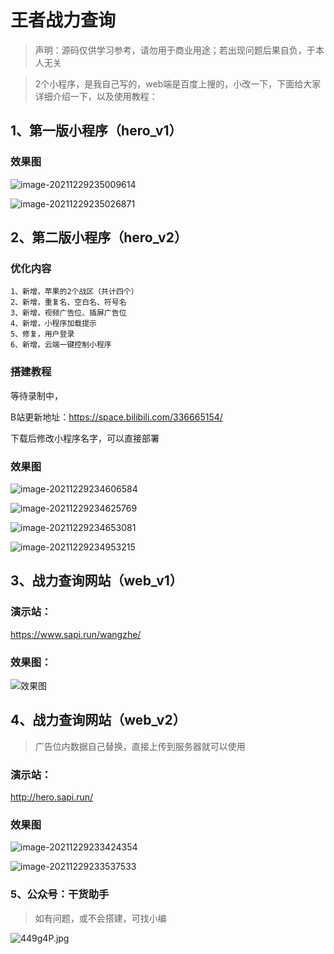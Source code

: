 # 王者战力查询

> 声明：源码仅供学习参考，请勿用于商业用途；若出现问题后果自负，于本人无关

> 2个小程序，是我自己写的，web端是百度上搜的，小改一下，下面给大家详细介绍一下，以及使用教程：



## 1、第一版小程序（hero_v1）



### 效果图

![image-20211229235009614](images/image-20211229235009614.png)

![image-20211229235026871](images/image-20211229235026871.png)





## 2、第二版小程序（hero_v2）



### 优化内容

```
1、新增，苹果的2个战区（共计四个）
2、新增，重复名、空白名、符号名
3、新增，视频广告位、插屏广告位
4、新增，小程序加载提示
5、修复，用户登录
6、新增，云端一键控制小程序
```



### 搭建教程

等待录制中，

B站更新地址：https://space.bilibili.com/336665154/

下载后修改小程序名字，可以直接部署



### 效果图



![image-20211229234606584](images/image-20211229234606584.png)

![image-20211229234625769](images/image-20211229234625769.png)

![image-20211229234653081](images/image-20211229234653081.png)

![image-20211229234953215](images/image-20211229234953215.png)



## 3、战力查询网站（web_v1）

### 演示站：

https://www.sapi.run/wangzhe/


### 效果图：

![效果图](https://z3.ax1x.com/2021/10/27/57w94H.jpg)



## 4、战力查询网站（web_v2）

> 广告位内数据自己替换，直接上传到服务器就可以使用

### 演示站：

http://hero.sapi.run/

### 效果图

![image-20211229233424354](images/image-20211229233424354.png)

![image-20211229233537533](images/image-20211229233537533.png)





### 5、公众号：干货助手

> 如有问题，或不会搭建，可找小编

![449g4P.jpg](https://z3.ax1x.com/2021/09/29/449g4P.jpg)

